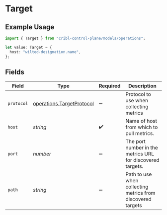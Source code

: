 # Target

## Example Usage

```typescript
import { Target } from "cribl-control-plane/models/operations";

let value: Target = {
  host: "wilted-designation.name",
};
```

## Fields

| Field                                                                  | Type                                                                   | Required                                                               | Description                                                            |
| ---------------------------------------------------------------------- | ---------------------------------------------------------------------- | ---------------------------------------------------------------------- | ---------------------------------------------------------------------- |
| `protocol`                                                             | [operations.TargetProtocol](../../models/operations/targetprotocol.md) | :heavy_minus_sign:                                                     | Protocol to use when collecting metrics                                |
| `host`                                                                 | *string*                                                               | :heavy_check_mark:                                                     | Name of host from which to pull metrics.                               |
| `port`                                                                 | *number*                                                               | :heavy_minus_sign:                                                     | The port number in the metrics URL for discovered targets.             |
| `path`                                                                 | *string*                                                               | :heavy_minus_sign:                                                     | Path to use when collecting metrics from discovered targets            |